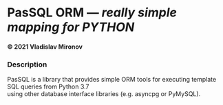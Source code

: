 # PasSQL ORM — *really simple mapping for PYTHON*
#### © 2021 Vladislav Mironov

### Description

PasSQL is a library that provides simple ORM tools for executing template SQL queries from Python 3.7
<br> 
using other database interface libraries (e.g. asyncpg or PyMySQL).
